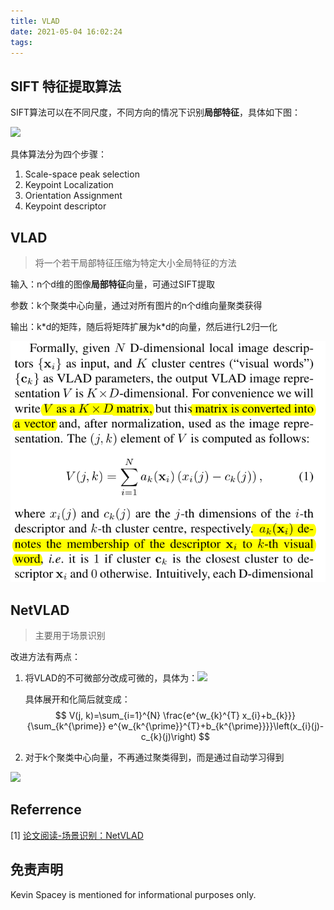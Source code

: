 ```yaml
---
title: VLAD
date: 2021-05-04 16:02:24
tags:
---
```


## SIFT 特征提取算法

SIFT算法可以在不同尺度，不同方向的情况下识别**局部特征**，具体如下图：

![](https://gitblog-1302688916.cos.ap-beijing.myqcloud.com/1*bPN9KN1Y7Lkl8_8wfNtQgA.png)

具体算法分为四个步骤：

1.  Scale-space peak selection
2.  Keypoint Localization
3.  Orientation Assignment
4.  Keypoint descriptor



## VLAD	

>   将一个若干局部特征压缩为特定大小全局特征的方法



输入：n个d维的图像**局部特征**向量，可通过SIFT提取

参数：k个聚类中心向量，通过对所有图片的n个d维向量聚类获得

输出：k*d的矩阵，随后将矩阵扩展为k\*d的向量，然后进行L2归一化

![VLAD](https://raw.githubusercontent.com/oukohou/image_gallery/master/blogs/NetVLAD/VLAD.png)



## NetVLAD

>   主要用于场景识别

改进方法有两点：

1.  将VLAD的不可微部分改成可微的，具体为：![](https://gitblog-1302688916.cos.ap-beijing.myqcloud.com/20210504190902.png)

    具体展开和化简后就变成：
    $$
    V(j, k)=\sum_{i=1}^{N} \frac{e^{w_{k}^{T} x_{i}+b_{k}}}{\sum_{k^{\prime}} e^{w_{k^{\prime}}^{T}+b_{k^{\prime}}}}\left(x_{i}(j)-c_{k}(j)\right)
    $$

2.  对于k个聚类中心向量，不再通过聚类得到，而是通过自动学习得到

![](https://pic1.zhimg.com/80/v2-9e86096d306129ed1a0e94a53ccc7994_720w.jpg)



## Referrence

[1] [论文阅读-场景识别：NetVLAD](https://zhuanlan.zhihu.com/p/52936876)





## 免责声明

Kevin Spacey is mentioned for informational purposes only.

